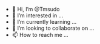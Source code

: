 - 👋 Hi, I’m @Tmsudo
- 👀 I’m interested in ...
- 🌱 I’m currently learning ...
- 💞️ I’m looking to collaborate on ...
- 📫 How to reach me ...

<!---
Tmsudo/Tmsudo is a ✨ special ✨ repository because its `README.md` (this file) appears on your GitHub profile.
You can click the Preview link to take a look at your changes.
--->

